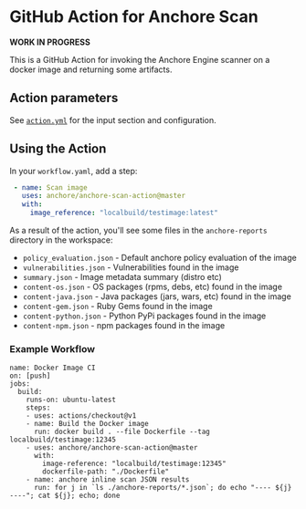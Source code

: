 # GitHub Action for Anchore Scan

**WORK IN PROGRESS**

This is a GitHub Action for invoking the Anchore Engine scanner on a docker image and returning some artifacts.

## Action parameters

See [`action.yml`](action.yml) for the input section and configuration.

## Using the Action

In your `workflow.yaml`, add a step:
```yaml
 - name: Scan image
   uses: anchore/anchore-scan-action@master
   with:
     image_reference: "localbuild/testimage:latest"
```

As a result of the action, you'll see some files in the `anchore-reports` directory in the workspace:

* `policy_evaluation.json` - Default anchore policy evaluation of the image
* `vulnerabilities.json` - Vulnerabilities found in the image
* `summary.json` - Image metadata summary (distro etc)
* `content-os.json` - OS packages (rpms, debs, etc) found in the image
* `content-java.json` - Java packages (jars, wars, etc) found in the image
* `content-gem.json` - Ruby Gems found in the image
* `content-python.json` - Python PyPi packages found in the image
* `content-npm.json` - npm packages found in the image

### Example Workflow
```
name: Docker Image CI
on: [push]
jobs:
  build:
    runs-on: ubuntu-latest
    steps:
    - uses: actions/checkout@v1
    - name: Build the Docker image
      run: docker build . --file Dockerfile --tag localbuild/testimage:12345
    - uses: anchore/anchore-scan-action@master
      with:
        image-reference: "localbuild/testimage:12345"
        dockerfile-path: "./Dockerfile"
    - name: anchore inline scan JSON results
      run: for j in `ls ./anchore-reports/*.json`; do echo "---- ${j} ----"; cat ${j}; echo; done
```
